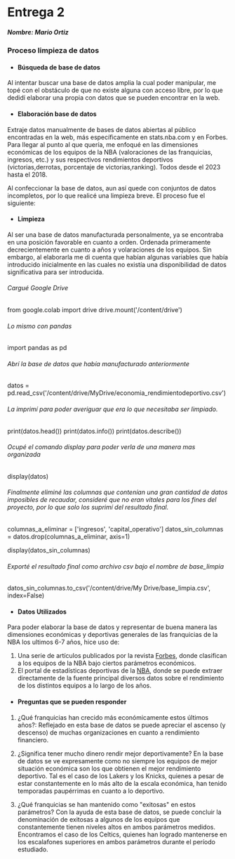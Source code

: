 # Entrega 2


##### Nombre: Mario Ortiz


### Proceso limpieza de datos


- #### Búsqueda de base de datos
Al intentar buscar una base de datos amplia la cual poder manipular, me topé con el obstáculo de que no existe alguna con acceso libre, por lo que dedidí elaborar una propia con datos que se pueden encontrar en la web.

- #### Elaboración base de datos
Extraje datos manualmente de bases de datos abiertas al público encontradas en la web, más específicamente en stats.nba.com y en Forbes. Para llegar al punto al que quería, me enfoqué en las dimensiones económicas de los equipos de la NBA (valoraciones de las franquicias, ingresos, etc.) y sus respectivos rendimientos deportivos (victorias,derrotas, porcentaje de victorias,ranking). Todos desde el 2023 hasta el 2018.

Al confeccionar la base de datos, aun así quede con conjuntos de datos incompletos, por lo que realicé una limpieza breve. El proceso fue el siguiente:

- #### Limpieza

Al ser una base de datos manufacturada personalmente, ya se encontraba en una posición favorable en cuanto a orden. Ordenada primeramente decrecientemente en cuanto a años y volaraciones de los equipos. Sin embargo, al elaborarla me di cuenta que habían algunas variables que había introducido inicialmente en las cuales no existía una disponibilidad de datos significativa para ser introducida.

###### Cargué Google Drive
from google.colab import drive
drive.mount('/content/drive')

###### Lo mismo con pandas
import pandas as pd

###### Abrí la base de datos que había manufacturado anteriormente
datos = pd.read_csv('/content/drive/MyDrive/economia_rendimientodeportivo.csv')

###### La imprimí para poder averiguar que era lo que necesitaba ser limpiado.

print(datos.head())
print(datos.info())
print(datos.describe())

###### Ocupé el comando display para poder verla de una manera mas organizada 
display(datos)

###### Finalmente eliminé las columnas que contenían una gran cantidad de datos imposibles de recaudar, consideré que no eran vitales para los fines del proyecto, por lo que solo los suprimí del resultado final.
columnas_a_eliminar = ['ingresos', 'capital_operativo']
datos_sin_columnas = datos.drop(columnas_a_eliminar, axis=1)

display(datos_sin_columnas)

###### Exporté el resultado final como archivo csv bajo el nombre de base_limpia
datos_sin_columnas.to_csv('/content/drive/My Drive/base_limpia.csv', index=False)

- #### Datos Utilizados 
Para poder elaborar la base de datos y representar de buena manera las dimensiones económicas y deportivas generales de las franquicias de la NBA los ultimos 6-7 años, hice uso de:

1. Una serie de artículos publicados por la revista [Forbes](https://www.forbes.com/lists/nba-valuations/?sh=1c6563dd6982), donde clasifican a los equipos de la NBA bajo ciertos parámetros económicos.
2. El portal de estadísticas deportivas de la [NBA](https://www.nba.com/stats), donde se puede extraer directamente de la fuente principal diversos datos sobre el rendimiento de los distintos equipos a lo largo de los años.

- #### Preguntas que se pueden responder

1. ¿Qué franquicias han crecido más económicamente estos últimos años?: Reflejado en esta base de datos se puede apreciar el ascenso (y descenso) de muchas organizaciones en cuanto a rendimiento financiero.

2. ¿Significa tener mucho dinero rendir mejor deportivamente? En la base de datos se ve expresamente como no siempre los equipos de mejor situación económica son los que obtienen el mejor rendimiento deportivo. Tal es el caso de los Lakers y los Knicks, quienes a pesar de estar constantemente en lo más alto de la escala económica, han tenido temporadas paupérrimas en cuanto a lo deportivo.

3. ¿Qué franquicias se han mantenido como "exitosas" en estos parámetros? Con la ayuda de esta base de datos, se puede concluir la denominación de exitosas a algunos de los equipos que constantemente tienen niveles altos en ambos parámetros medidos. Encontramos el caso de los Celtics, quienes han logrado mantenerse en los escalafones superiores en ambos parámetros durante el período estudiado.




